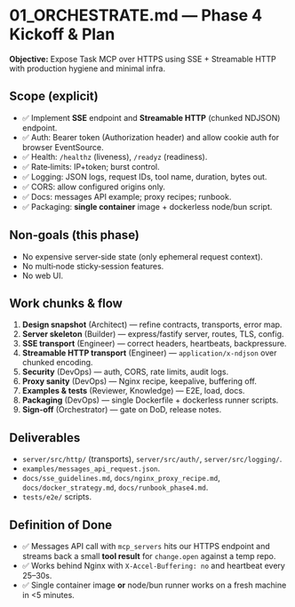 # 01_ORCHESTRATE.md — Phase 4 Kickoff & Plan

**Objective:** Expose Task MCP over HTTPS using SSE + Streamable HTTP with production hygiene and minimal infra.

## Scope (explicit)
- ✅ Implement **SSE** endpoint and **Streamable HTTP** (chunked NDJSON) endpoint.
- ✅ Auth: Bearer token (Authorization header) and allow cookie auth for browser EventSource.
- ✅ Health: `/healthz` (liveness), `/readyz` (readiness).
- ✅ Rate‑limits: IP+token; burst control.
- ✅ Logging: JSON logs, request IDs, tool name, duration, bytes out.
- ✅ CORS: allow configured origins only.
- ✅ Docs: messages API example; proxy recipes; runbook.
- ✅ Packaging: **single container** image + dockerless node/bun script.

## Non‑goals (this phase)
- No expensive server‑side state (only ephemeral request context).
- No multi‑node sticky‑session features.
- No web UI.

## Work chunks & flow
1. **Design snapshot** (Architect) — refine contracts, transports, error map.
2. **Server skeleton** (Builder) — express/fastify server, routes, TLS, config.
3. **SSE transport** (Engineer) — correct headers, heartbeats, backpressure.
4. **Streamable HTTP transport** (Engineer) — `application/x-ndjson` over chunked encoding.
5. **Security** (DevOps) — auth, CORS, rate limits, audit logs.
6. **Proxy sanity** (DevOps) — Nginx recipe, keepalive, buffering off.
7. **Examples & tests** (Reviewer, Knowledge) — E2E, load, docs.
8. **Packaging** (DevOps) — single Dockerfile + dockerless runner scripts.
9. **Sign‑off** (Orchestrator) — gate on DoD, release notes.

## Deliverables
- `server/src/http/` (transports), `server/src/auth/`, `server/src/logging/`.
- `examples/messages_api_request.json`.
- `docs/sse_guidelines.md`, `docs/nginx_proxy_recipe.md`, `docs/docker_strategy.md`, `docs/runbook_phase4.md`.
- `tests/e2e/` scripts.

## Definition of Done
- ✅ Messages API call with `mcp_servers` hits our HTTPS endpoint and streams back a small **tool result** for `change.open` against a temp repo.
- ✅ Works behind Nginx with `X-Accel-Buffering: no` and heartbeat every 25–30s.
- ✅ Single container image **or** node/bun runner works on a fresh machine in <5 minutes.
